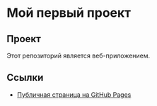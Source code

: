 # Мой первый проект
## Проект
Этот репозиторий является веб-приложением.
## Ссылки
- [Публичная страница на GitHub Pages](https://agugis.github.io/project-1/)
